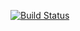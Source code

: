 [![Build Status](https://travis-ci.org/uProxy/i18n.svg?branch=master)](https://travis-ci.org/uProxy/i18n)

